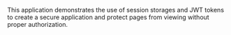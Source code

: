 This application demonstrates the use of session storages and JWT tokens to create a secure application and protect pages from viewing without proper authorization.